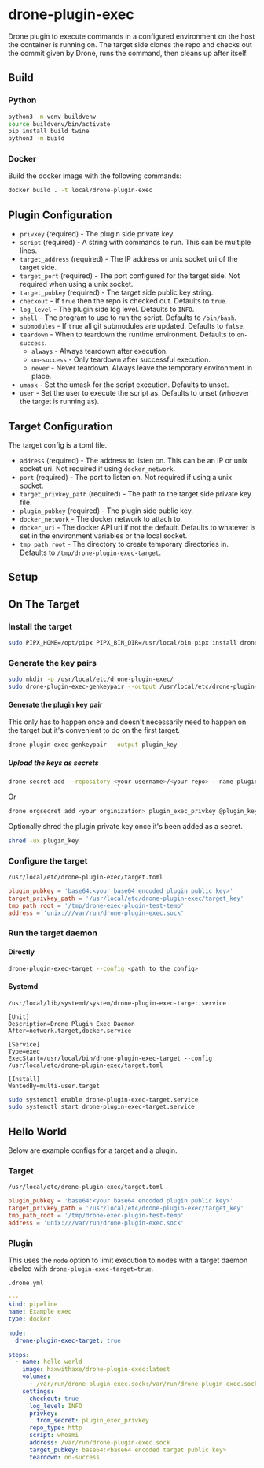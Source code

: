 # drone-plugin-exec

Drone plugin to execute commands in a configured environment on the host the container is running on.
The target side clones the repo and checks out the commit given by Drone, runs the command, then cleans up after itself.

## Build

### Python

```sh
python3 -m venv buildvenv
source buildvenv/bin/activate
pip install build twine
python3 -m build
```

### Docker

Build the docker image with the following commands:

```sh
docker build . -t local/drone-plugin-exec
```


## Plugin Configuration

* `privkey` (required) - The plugin side private key.
* `script` (required) - A string with commands to run. This can be multiple lines.
* `target_address` (required) - The IP address or unix socket uri of the target side.
* `target_port` (required) - The port configured for the target side. Not required when using a unix socket.
* `target_pubkey` (required) - The target side public key string.
* `checkout` - If `true` then the repo is checked out. Defaults to `true`.
* `log_level` - The plugin side log level. Defaults to `INFO`.
* `shell` - The program to use to run the script. Defaults to ``/bin/bash``.
* `submodules` - If `true` all git submodules are updated. Defaults to `false`.
* `teardown` - When to teardown the runtime environment. Defaults to ``on-success``.
    * ``always`` - Always teardown after execution.
    * ``on-success`` - Only teardown after successful execution.
    * ``never`` - Never teardown. Always leave the temporary environment in place.
* `umask` - Set the umask for the script execution. Defaults to unset.
* `user` - Set the user to execute the script as. Defaults to unset (whoever the target is running as).


## Target Configuration

The target config is a toml file.

* `address` (required) - The address to listen on. This can be an IP or unix socket uri. Not required if using `docker_network`.
* `port` (required) - The port to listen on. Not required if using a unix socket.
* `target_privkey_path` (required) - The path to the target side private key file.
* `plugin_pubkey` (required) - The plugin side public key.
* `docker_network` - The docker network to attach to.
* `docker_uri` - The docker API uri if not the default. Defaults to whatever is set in the environment variables or the local socket.
* `tmp_path_root` - The directory to create temporary directories in. Defaults to ``/tmp/drone-plugin-exec-target``.


## Setup

## On The Target

### Install the target

```sh
sudo PIPX_HOME=/opt/pipx PIPX_BIN_DIR=/usr/local/bin pipx install drone-plugin-exec
```

### Generate the key pairs

```sh
sudo mkdir -p /usr/local/etc/drone-plugin-exec/
sudo drone-plugin-exec-genkeypair --output /usr/local/etc/drone-plugin-exec/target_key
```

#### Generate the plugin key pair

This only has to happen once and doesn't necessarily need to happen on the target but it's convenient to do on the first target.

```sh
drone-plugin-exec-genkeypair --output plugin_key
```

##### Upload the keys as secrets

```sh
drone secret add --repository <your username>/<your repo> --name plugin_exec_privkey --data @plugin_key
```

Or

```sh
drone orgsecret add <your orginization> plugin_exec_privkey @plugin_key
```

Optionally shred the plugin private key once it's been added as a secret.

```sh
shred -ux plugin_key
```

### Configure the target

``/usr/local/etc/drone-plugin-exec/target.toml``

```toml
plugin_pubkey = 'base64:<your base64 encoded plugin public key>'
target_privkey_path = '/usr/local/etc/drone-plugin-exec/target_key'
tmp_path_root = '/tmp/drone-exec-plugin-test-temp'
address = 'unix:///var/run/drone-plugin-exec.sock'
```

### Run the target daemon

#### Directly

```sh
drone-plugin-exec-target --config <path to the config>
```

#### Systemd

``/usr/local/lib/systemd/system/drone-plugin-exec-target.service``

```systemd
[Unit]
Description=Drone Plugin Exec Daemon
After=network.target,docker.service

[Service]
Type=exec
ExecStart=/usr/local/bin/drone-plugin-exec-target --config /usr/local/etc/drone-plugin-exec/target.toml

[Install]
WantedBy=multi-user.target
```

```sh
sudo systemctl enable drone-plugin-exec-target.service
sudo systemctl start drone-plugin-exec-target.service
```


## Hello World

Below are example configs for a target and a plugin.

### Target

``/usr/local/etc/drone-plugin-exec/target.toml``

```toml
plugin_pubkey = 'base64:<your base64 encoded plugin public key>'
target_privkey_path = '/usr/local/etc/drone-plugin-exec/target_key'
tmp_path_root = '/tmp/drone-exec-plugin-test-temp'
address = 'unix:///var/run/drone-plugin-exec.sock'
```

### Plugin

This uses the ``node`` option to limit execution to nodes with a target daemon labeled with ``drone-plugin-exec-target=true``.

``.drone.yml``

```yaml
---
kind: pipeline
name: Example exec
type: docker

node:
  drone-plugin-exec-target: true

steps:
  - name: hello world
    image: haxwithaxe/drone-plugin-exec:latest
    volumes:
      - /var/run/drone-plugin-exec.sock:/var/run/drone-plugin-exec.sock
    settings:
      checkout: true
      log_level: INFO
      privkey:
        from_secret: plugin_exec_privkey
      repo_type: http
      script: whoami
      address: /var/run/drone-plugin-exec.sock
      target_pubkey: base64:<base64 encoded target public key>
      teardown: on-success
```
